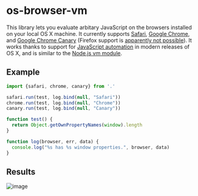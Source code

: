 os-browser-vm
=============

This library lets you evaluate arbitary JavaScript on the browsers installed on your local OS X machine. It currently supports [Safari](http://www.apple.com/safari/), [Google Chrome](https://www.google.com/chrome/browser/desktop/), and [Google Chrome Canary](https://www.google.com/chrome/browser/canary.html) (Firefox support is [apparently not possible](https://bugzilla.mozilla.org/show_bug.cgi?id=5704)). It works thanks to support for [JavaScript automation](http://tylergaw.com/articles/building-osx-apps-with-js) in modern releases of OS X, and is similar to the [Node.js vm module](https://nodejs.org/api/vm.html).

Example
-------

```javascript
import {safari, chrome, canary} from '.'

safari.run(test, log.bind(null, "Safari"))
chrome.run(test, log.bind(null, "Chrome"))
canary.run(test, log.bind(null, "Canary"))

function test() {
  return Object.getOwnPropertyNames(window).length
}

function log(browser, err, data) {
  console.log("%s has %s window properties.", browser, data)
}
```

Results
-------

![image](https://cloud.githubusercontent.com/assets/4433/12774189/76a93b1a-ca10-11e5-8bd0-f3522d955a94.png)

